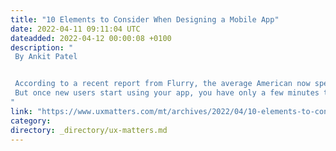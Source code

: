 ```yaml
---
title: "10 Elements to Consider When Designing a Mobile App"
date: 2022-04-11 09:11:04 UTC
dateadded: 2022-04-12 00:00:08 +0100
description: "
 By Ankit Patel 


 According to a recent report from Flurry, the average American now spends five hours a day on their mobile device. That’s a 20% increase since just Q4 of 2015. Americans spend about 33% of that time on various social-media and messaging apps and feel more connected and engaged when using apps that provide a world-class user experience. Happy users recommend apps to their friends, bringing app developers even more customers. 
 But once new users start using your app, you have only a few minutes to convince them that your app is easy to use and provides what they’re looking for. Market demand for user-friendly mobile user experiences is very high. But it is not easy for your app to gain and keep users’ attention. When designing and developing an app, you need to take the needs of your users into account and observe certain UX design guidelines that can ensure they have a good user experience. Read More 
"
link: "https://www.uxmatters.com/mt/archives/2022/04/10-elements-to-consider-when-designing-a-mobile-app.php"
category:
directory: _directory/ux-matters.md
---
```

